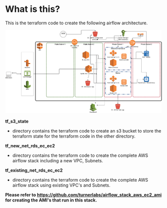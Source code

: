 # What is this?

This is the terraform code to create the following airflow architecture.

![AWS](arch/airflow.jpg)

**tf_s3_state** 

- directory contains the terraform code to create an s3 bucket to store the terraform state for the terraform code in the other directory.

**tf_new_net_rds_ec_ec2**

- directory contains the terraform code to create the complete AWS airflow stack including a new VPC, Subnets.

**tf_existing_net_rds_ec_ec2**

- directory contains the terraform code to create the complete AWS airflow stack using existing VPC's and Subnets.

**Please refer to https://github.com/turnerlabs/airflow_stack_aws_ec2_ami for creating the AMI's that run in this stack.**
